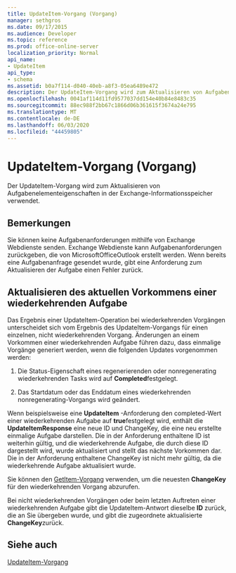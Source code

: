 ```yaml
---
title: UpdateItem-Vorgang (Vorgang)
manager: sethgros
ms.date: 09/17/2015
ms.audience: Developer
ms.topic: reference
ms.prod: office-online-server
localization_priority: Normal
api_name:
- UpdateItem
api_type:
- schema
ms.assetid: b0a7f114-d040-40eb-a8f3-05ea6489e472
description: Der UpdateItem-Vorgang wird zum Aktualisieren von Aufgabenelementeigenschaften in der Exchange-Informationsspeicher verwendet.
ms.openlocfilehash: 0041af114d11fd9577037dd154e40b84e8483c35
ms.sourcegitcommit: 88ec988f2bb67c1866d06b361615f3674a24e795
ms.translationtype: MT
ms.contentlocale: de-DE
ms.lasthandoff: 06/03/2020
ms.locfileid: "44459805"
---
```

# <a name="updateitem-operation-task"></a>UpdateItem-Vorgang (Vorgang)

Der UpdateItem-Vorgang wird zum Aktualisieren von Aufgabenelementeigenschaften in der Exchange-Informationsspeicher verwendet.
  
## <a name="remarks"></a>Bemerkungen

Sie können keine Aufgabenanforderungen mithilfe von Exchange Webdienste senden. Exchange Webdienste kann Aufgabenanforderungen zurückgeben, die von MicrosoftOfficeOutlook erstellt werden. Wenn bereits eine Aufgabenanfrage gesendet wurde, gibt eine Anforderung zum Aktualisieren der Aufgabe einen Fehler zurück.
  
## <a name="updating-the-current-occurrence-of-a-recurring-task"></a>Aktualisieren des aktuellen Vorkommens einer wiederkehrenden Aufgabe

Das Ergebnis einer UpdateItem-Operation bei wiederkehrenden Vorgängen unterscheidet sich vom Ergebnis des UpdateItem-Vorgangs für einen einzelnen, nicht wiederkehrenden Vorgang. Änderungen an einem Vorkommen einer wiederkehrenden Aufgabe führen dazu, dass einmalige Vorgänge generiert werden, wenn die folgenden Updates vorgenommen werden:
  
1. Die Status-Eigenschaft eines regenerierenden oder nonregenerating wiederkehrenden Tasks wird auf **Completed**festgelegt.
    
2. Das Startdatum oder das Enddatum eines wiederkehrenden nonregenerating-Vorgangs wird geändert.
    
Wenn beispielsweise eine **UpdateItem** -Anforderung den completed-Wert einer wiederkehrenden Aufgabe auf **true**festgelegt wird, enthält die **UpdateItemResponse** eine neue ID und ChangeKey, die eine neu erstellte einmalige Aufgabe darstellen. Die in der Anforderung enthaltene ID ist weiterhin gültig, und die wiederkehrende Aufgabe, die durch diese ID dargestellt wird, wurde aktualisiert und stellt das nächste Vorkommen dar. Die in der Anforderung enthaltene ChangeKey ist nicht mehr gültig, da die wiederkehrende Aufgabe aktualisiert wurde. 
  
Sie können den [GetItem-Vorgang](getitem-operation.md) verwenden, um die neuesten **ChangeKey** für den wiederkehrenden Vorgang abzurufen. 
  
Bei nicht wiederkehrenden Vorgängen oder beim letzten Auftreten einer wiederkehrenden Aufgabe gibt die UpdateItem-Antwort dieselbe **ID** zurück, die an Sie übergeben wurde, und gibt die zugeordnete aktualisierte **ChangeKey**zurück.
  
## <a name="see-also"></a>Siehe auch



[UpdateItem-Vorgang](updateitem-operation.md)

